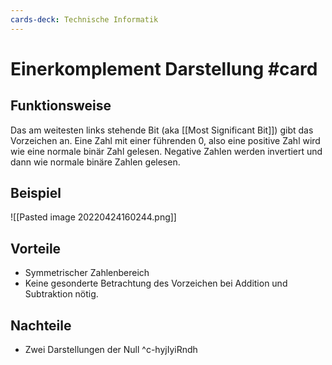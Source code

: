 ```yaml
---
cards-deck: Technische Informatik
---
```


# Einerkomplement Darstellung #card 
## Funktionsweise
Das am weitesten links stehende Bit (aka [[Most Significant Bit]]) gibt das Vorzeichen an. Eine Zahl mit einer führenden $0$, also eine positive Zahl wird wie eine normale binär Zahl gelesen. Negative Zahlen werden invertiert und dann wie normale binäre Zahlen gelesen.
## Beispiel
![[Pasted image 20220424160244.png]]
## Vorteile
- Symmetrischer Zahlenbereich
- Keine gesonderte Betrachtung des Vorzeichen bei Addition und Subtraktion nötig.
## Nachteile
- Zwei Darstellungen der Null
^c-hyjIyiRndh

